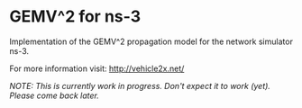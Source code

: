 # GEMV^2 for ns-3
Implementation of the GEMV^2 propagation model for the network simulator ns-3.

For more information visit: http://vehicle2x.net/

*NOTE: This is currently work in progress. Don't expect it to work (yet). Please come back later.*
